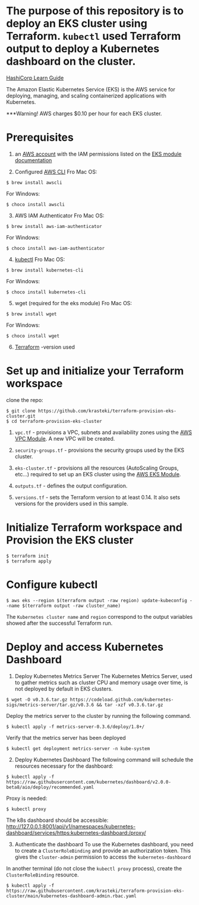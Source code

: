 # The purpose of this repository is to deploy an EKS cluster using Terraform. `kubectl` used Terraform output to deploy a Kubernetes dashboard on the cluster.

[HashiCorp Learn Guide](https://learn.hashicorp.com/tutorials/terraform/eks?in=terraform/kubernetes)

The Amazon Elastic Kubernetes Service (EKS) is the AWS service for deploying, managing, and scaling containerized applications with Kubernetes.

***Warning! AWS charges $0.10 per hour for each EKS cluster. 


# Prerequisites

1. an [AWS account](https://signin.aws.amazon.com/signin?redirect_uri=https%3A%2F%2Fportal.aws.amazon.com%2Fbilling%2Fsignup%2Fresume&client_id=signup&code_challenge_method=SHA-256&code_challenge=_lZzlGtCepKXO4raf3pqyiG4Ju41ZrDE1dlZYkzRzBw#/start) with the IAM permissions listed on the [EKS module documentation](https://registry.terraform.io/modules/terraform-aws-modules/eks/aws/latest)

2. Configured [AWS CLI](https://docs.aws.amazon.com/cli/latest/userguide/getting-started-install.html)
Fro Mac OS:
```
$ brew install awscli
```
For Windows:
```
$ choco install awscli
```

3. AWS IAM Authenticator
Fro Mac OS:
```
$ brew install aws-iam-authenticator
```
For Windows:
```
$ choco install aws-iam-authenticator
```

4. [kubectl](https://learn.hashicorp.com/tutorials/terraform/eks?in=terraform/kubernetes#kubectl)
Fro Mac OS:
```
$ brew install kubernetes-cli
```
For Windows:
```
$ choco install kubernetes-cli
```


5. wget (required for the eks module)
Fro Mac OS:
```
$ brew install wget
```
For Windows:
```
$ choco install wget
```

6. [Terraform](https://learn.hashicorp.com/tutorials/terraform/install-cli) -version used 


# Set up and initialize your Terraform workspace
clone the repo:
```
$ git clone https://github.com/krasteki/terraform-provision-eks-cluster.git
$ cd terraform-provision-eks-cluster
```

1. `vpc.tf` - provisions a VPC, subnets and availability zones using the [AWS VPC Module](https://registry.terraform.io/modules/terraform-aws-modules/vpc/aws/2.32.0). A new VPC will be created.
2. `security-groups.tf` - provisions the security groups used by the EKS cluster.
3. `eks-cluster.tf` - provisions all the resources (AutoScaling Groups, etc...) required to set up an EKS cluster using the [AWS EKS Module](https://registry.terraform.io/modules/terraform-aws-modules/eks/aws/11.0.0).

4. `outputs.tf` - defines the output configuration.
5. `versions.tf` - sets the Terraform version to at least 0.14. It also sets versions for the providers used in this sample.

# Initialize Terraform workspace and Provision the EKS cluster
```
$ terraform init
$ terraform apply
```

# Configure kubectl
```
$ aws eks --region $(terraform output -raw region) update-kubeconfig --name $(terraform output -raw cluster_name)
```

The `Kubernetes cluster name` and `region` correspond to the output variables showed after the successful Terraform run.

# Deploy and access Kubernetes Dashboard

1. Deploy Kubernetes Metrics Server
The Kubernetes Metrics Server, used to gather metrics such as cluster CPU and memory usage over time, is not deployed by default in EKS clusters.
```
$ wget -O v0.3.6.tar.gz https://codeload.github.com/kubernetes-sigs/metrics-server/tar.gz/v0.3.6 && tar -xzf v0.3.6.tar.gz
```

Deploy the metrics server to the cluster by running the following command.
```
$ kubectl apply -f metrics-server-0.3.6/deploy/1.8+/
```

Verify that the metrics server has been deployed
```
$ kubectl get deployment metrics-server -n kube-system
```

2. Deploy Kubernetes Dashboard
The following command will schedule the resources necessary for the dashboard:
```
$ kubectl apply -f https://raw.githubusercontent.com/kubernetes/dashboard/v2.0.0-beta8/aio/deploy/recommended.yaml
```

Proxy is needed:
```
$ kubectl proxy
```

The k8s dashboard should be accessible:
http://127.0.0.1:8001/api/v1/namespaces/kubernetes-dashboard/services/https:kubernetes-dashboard:/proxy/

3. Authenticate the dashboard
To use the Kubernetes dashboard, you need to create a `ClusterRoleBinding` and provide an authorization token. This gives the `cluster-admin` permission to access the `kubernetes-dashboard`

In another terminal (do not close the `kubectl proxy` process), create the `ClusterRoleBinding` resource.
```
$ kubectl apply -f https://raw.githubusercontent.com/krasteki/terraform-provision-eks-cluster/main/kubernetes-dashboard-admin.rbac.yaml
```